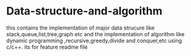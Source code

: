 # Data-structure-and-algorithm

this contains the implementation of major data strucure like stack,queue,list,tree,graph etc and the implementation of 
algorithm like dynamic programming ,recursive,greedy,divide and conquer,etc using c/c++.
its for feature readme file
